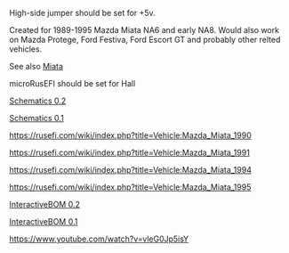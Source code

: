
High-side jumper should be set for +5v.

Created for 1989-1995 Mazda Miata NA6 and early NA8. Would also work on Mazda Protege, Ford Festiva, Ford Escort GT and probably other relted vehicles.

See also [Miata](Miata)

microRusEFI should be set for Hall

[Schematics 0.2](https://github.com/rusefi/rusefi_documentation/raw/master/Hardware/pnp_microRusEfi_48na/microrusefi48adapter_0.2.pdf)

[Schematics 0.1](https://github.com/rusefi/rusefi_documentation/raw/master/Hardware/pnp_microRusEfi_48na/microrusefi48adapter_0.1.pdf)


https://rusefi.com/wiki/index.php?title=Vehicle:Mazda_Miata_1990

https://rusefi.com/wiki/index.php?title=Vehicle:Mazda_Miata_1991

https://rusefi.com/wiki/index.php?title=Vehicle:Mazda_Miata_1994

https://rusefi.com/wiki/index.php?title=Vehicle:Mazda_Miata_1995


[InteractiveBOM 0.2](https://rusefi.com/docs/ibom/hw48na_V0.2.html)

[InteractiveBOM 0.1](https://rusefi.com/docs/ibom/hw48na_V0.1.html)

https://www.youtube.com/watch?v=vleG0Jp5isY